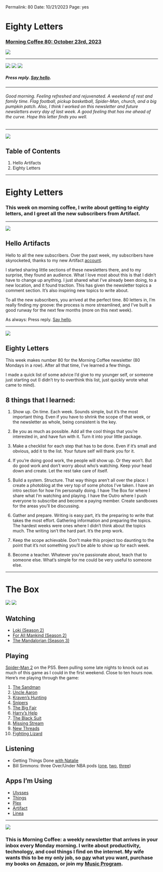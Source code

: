 
Permalink: 80
Date: 10/21/2023
Page: yes

# Eighty Letters

### [Morning Coffee 80: October 23rd, 2023][1]

![][image-1]

---- 

![][image-2]
![][image-3]
![][image-4]

##### Press reply. [Say hello][2].

---- 

###### Good morning. Feeling refreshed and rejuvenated. A weekend of rest and family time. Flag football, pickup basketball, Spider-Man, church, and a big pumpkin patch. Also, I think I worked on this newsletter and future newsletters every day of last week. A good feeling that has me ahead of the curve. Hope this letter finds you well.

---- 

![][image-5]

## Table of Contents

1. Hello Artifacts
2. Eighty Letters

---- 

# Eighty Letters

### This week on morning coffee, I write about getting to eighty letters, and I greet all the new subscribers from Artifact.

---- 
![][image-6]

## Hello Artifacts

Hello to all the new subscribers. Over the past week, my subscribers have skyrocketed, thanks to my new Artifact [account][3].

I started sharing little sections of these newsletters there, and to my surprise, they found an audience. What I love most about this is that I didn’t have to change up anything. I just shared what I’ve already been doing, to a new location, and it found traction. This has given the newsletter topics a comment section. It’s also inspiring new topics to write about.

To all the new subscribers, you arrived at the perfect time. 80 letters in, I’m really finding my groove: the process is more streamlined, and I’ve built a good runway for the next few months (more on this next week).

As always: Press reply. [Say hello][4].

---- 

![][image-7]

## Eighty Letters

This week makes number 80 for the Morning Coffee newsletter (80 Mondays in a row). After all that time, I’ve learned a few things.

I made a quick list of some advice I’d give to my younger self, or someone just starting out (I didn’t try to overthink this list, just quickly wrote what came to mind).

## 8 things that I learned:

1. Show up. On time. Each week. Sounds simple, but it’s the most important thing. Even if you have to shrink the scope of that week, or the newsletter as whole, being consistent is the key.

2. Be you as much as possible. Add all the cool things that you’re interested in, and have fun with it. Turn it into your little package.

3. Make a checklist for each step that has to be done. Even if it’s small and obvious, add it to the list. Your future self will thank you for it.

4. If you’re doing good work, the people will show up. Or they won’t. But do good work and don’t worry about who’s watching. Keep your head down and create. Let the rest take care of itself.

5. Build a system. Structure. That way things aren’t all over the place: I create a photoblog at the very top of some photos I’ve taken. I have an intro section for how I’m personally doing. I have The Box for where I share what I’m watching and playing. I have the Outro where I push everyone to subscribe and become a paying member. Create sandboxes for the areas you’ll be discussing.

6. Gather and prepare. Writing is easy part, it’s the preparing to write that takes the most effort. Gathering information and preparing the topics. The hardest weeks were ones where I didn’t think about the topics much. The writing isn’t the hard part. It’s the prep work.

7. Keep the scope achievable. Don’t make this project too daunting to the point that it’s not something you’ll be able to show up for each week.

8. Become a teacher. Whatever you’re passionate about, teach that to someone else. What’s simple for me could be very useful to someone else.

---- 

# The Box

![][image-8]
![][image-9]

## Watching

- [Loki (Season 2)][5]
- [For All Mankind (Season 2)][6]
- [The Mandalorian (Season 3)][7]

## Playing

[Spider-Man 2][8] on the PS5. Been pulling some late nights to knock out as much of this game as I could in the first weekend. Close to ten hours now. Here’s me playing through the game:

1. [The Sandman][9]
2. [Uncle Aaron][10]
3. [Kraven’s Hunting][11]
4. [Snipers][12]
5. [The Big Fair][13]
6. [Harry’s Help][14]
7. [The Black Suit][15]
8. [Missing Stream]()
9. [New Threads][17]
10. [Fighting Lizard][18]

## Listening

- Getting Things Done [with Natalie][19]
- Bill Simmons: three Over/Under NBA pods ([one][20], [two][21], [three][22])

## Apps I’m Using

- [Ulysses][23]
- [Things][24]
- [Plex][25]
- [Artifact][26]
- [Linea][27]

---- 

![][image-10]

### This is Morning Coffee: a weekly newsletter that arrives in your inbox every Monday morning. I write about productivity, technology, and cool things I find on the internet. My wife wants this to be my only job, so [pay][28] what you want, purchase my books on [Amazon][29], or join my [Music Program][30].

[1]:	https://nashp.com/80
[2]:	mailto:nashp@me.com
[3]:	https://artifact.news/posts/u/8504794546764237929
[4]:	mailto:nashp@me.com
[5]:	https://youtu.be/dug56u8NN7g?si=D3jh-n1RK-BQv52T
[6]:	https://youtu.be/zzmrmjlESjQ?si=NeyzDWuJLcfq18Xk
[7]:	https://youtu.be/Znsa4Deavgg?si=NafbSBXj9k1OKpl9
[8]:	https://youtu.be/mjZ9hCWk0Hw?si=9NG933cQKRlT3qop
[9]:	https://www.youtube.com/live/Bjgl88bSE7E?si=GuwQd3Q32OFPfgLR
[10]:	https://www.youtube.com/live/Bjgl88bSE7E?si=GuwQd3Q32OFPfgLR
[11]:	https://www.youtube.com/live/VoNY8SkSRfU?si=J6Uti0JS_-VBwSWc
[12]:	https://www.youtube.com/live/GxacQavlWKU?si=D3B0gtInlpCqeXFi
[13]:	https://www.youtube.com/live/qHD5SXbq-Eo?si=YKQ9saOFIv5PbYbG
[14]:	https://www.youtube.com/live/TUnFpn0OH38?si=F4UClMLnXyj6ueqp
[15]:	https://www.youtube.com/live/KOJLOvkhu04?si=hTPATr7ik7o3ja8r
[17]:	https://www.youtube.com/live/waVduDa_4iQ?si=iNYjk2ro57w0g4ze
[18]:	https://www.youtube.com/live/JByYp-rOCGA?si=tjChI5EvNStJitt-
[19]:	https://overcast.fm/+PsDOL87BY
[20]:	https://overcast.fm/+b0zkM1X_M
[21]:	https://overcast.fm/+b0zkE9joI
[22]:	https://overcast.fm/+b0zk6DUak
[23]:	https://apps.apple.com/us/app/ulysses-writing-app/id1225570693
[24]:	https://apps.apple.com/us/app/things-3/id904237743
[25]:	https://apps.apple.com/app/id383457673
[26]:	https://apps.apple.com/us/app/artifact-feed-your-curiosity/id1572927568
[27]:	https://linea-app.com
[28]:	https://buy.stripe.com/fZe4jqd135LRc4U4gj
[29]:	https://www.amazon.com/dp/B0CQQG3JCF?binding=paperback&ref=dbs_dp_awt_sb_pc_tpbk
[30]:	https://patreon.com/nashp

[image-1]:	https://nashp.com/_media/mc.gif
[image-2]:	https://i.imgur.com/mzFwXU2.jpg
[image-3]:	https://i.imgur.com/50IKLq1.jpg
[image-4]:	https://i.imgur.com/qsHrmPg.jpg
[image-5]:	https://i.imgur.com/eO2hcg2.jpg
[image-6]:	https://i.imgur.com/oRq6cEa.jpg
[image-7]:	https://cdn.blot.im/blog_7d9c6729f90a4fd68ca68a09e88009f0/_image_cache/d79ca619-c301-4b60-8d25-d983325c63fb.jpg
[image-8]:	https://media3.giphy.com/media/kx2fimvwdW3RUdf58G/giphy.gif?cid=2154d3d7516e4e27ab6d7e78102fe34b39bd19198a86a42f&ep=v1_gifs_username_username&rid=giphy.gif&ct=g
[image-9]:	https://i.imgur.com/YBQTNPl.jpg
[image-10]:	https://i.imgur.com/MwejBou.jpg